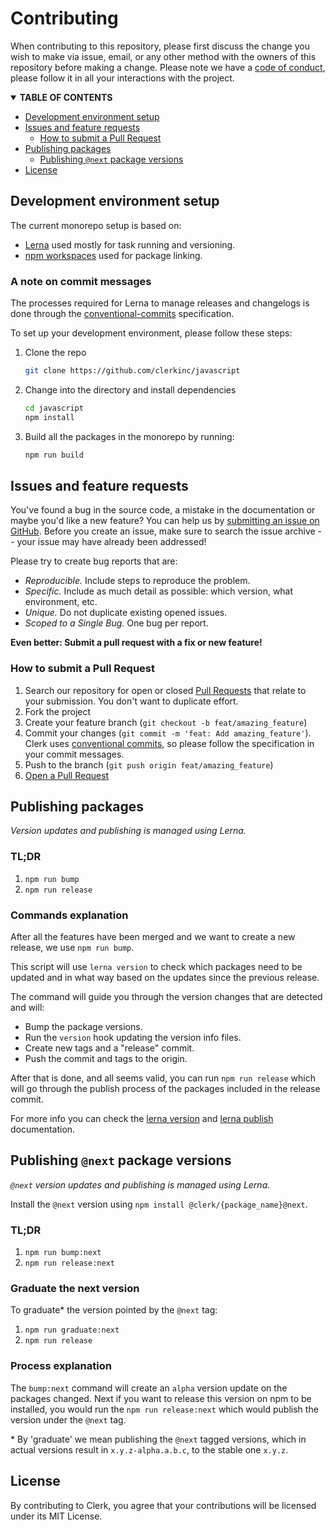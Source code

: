 # Contributing

When contributing to this repository, please first discuss the change you wish to make via issue, email, or any other method with the owners of this repository before making a change.
Please note we have a [code of conduct](CODE_OF_CONDUCT.md), please follow it in all your interactions with the project.

<details open="open">
<summary><strong>TABLE OF CONTENTS</strong></summary>

- [Development environment setup](#development-environment-setup)
- [Issues and feature requests](#issues-and-feature-requests)
  - [How to submit a Pull Request](#how-to-submit-a-pull-request)
- [Publishing packages](#publishing-packages)
  - [Publishing `@next` package versions](#publishing-next-package-versions)
- [License](#license)

</details>

## Development environment setup

The current monorepo setup is based on:

- [Lerna](https://github.com/lerna/lerna) used mostly for task running and versioning.
- [npm workspaces](https://docs.npmjs.com/cli/v8/using-npm/workspaces) used for package linking.

### A note on commit messages

The processes required for Lerna to manage releases and changelogs is done through the [conventional-commits](https://www.conventionalcommits.org/en/v1.0.0/) specification.

To set up your development environment, please follow these steps:

1. Clone the repo

   ```sh
   git clone https://github.com/clerkinc/javascript
   ```

2. Change into the directory and install dependencies

   ```sh
   cd javascript
   npm install
   ```

3. Build all the packages in the monorepo by running:

   ```sh
   npm run build
   ```
## Issues and feature requests

You've found a bug in the source code, a mistake in the documentation or maybe you'd like a new feature? You can help us by [submitting an issue on GitHub](https://github.com/clerkinc/javascript/issues). Before you create an issue, make sure to search the issue archive -- your issue may have already been addressed!

Please try to create bug reports that are:

- _Reproducible._ Include steps to reproduce the problem.
- _Specific._ Include as much detail as possible: which version, what environment, etc.
- _Unique._ Do not duplicate existing opened issues.
- _Scoped to a Single Bug._ One bug per report.

**Even better: Submit a pull request with a fix or new feature!**

### How to submit a Pull Request

1. Search our repository for open or closed
   [Pull Requests](https://github.com/clerkinc/javascript/pulls)
   that relate to your submission. You don't want to duplicate effort.
2. Fork the project
3. Create your feature branch (`git checkout -b feat/amazing_feature`)
4. Commit your changes (`git commit -m 'feat: Add amazing_feature'`). Clerk uses [conventional commits](https://www.conventionalcommits.org), so please follow the specification in your commit messages.
5. Push to the branch (`git push origin feat/amazing_feature`)
6. [Open a Pull Request](https://github.com/clerkinc/javascript/compare?expand=1)

## Publishing packages

_Version updates and publishing is managed using Lerna._

### TL;DR
1. `npm run bump`
2. `npm run release`

### Commands explanation

After all the features have been merged and we want to create a new release, we use `npm run bump`.

This script will use `lerna version` to check which packages need to be updated and in what way based on the updates since the previous release.

The command will guide you through the version changes that are detected and will:
- Bump the package versions.
- Run the `version` hook updating the version info files.
- Create new tags and a "release" commit.
- Push the commit and tags to the origin.

After that is done, and all seems valid, you can run `npm run release` which will go through the publish process of the packages included in the release commit. 

For more info you can check the [lerna version](https://github.com/lerna/lerna/tree/main/commands/version) and [lerna publish](https://github.com/lerna/lerna/tree/main/commands/publish) documentation.


## Publishing `@next` package versions

_`@next` version updates and publishing is managed using Lerna._

Install the `@next` version using `npm install @clerk/{package_name}@next`.

### TL;DR
1. `npm run bump:next`
2. `npm run release:next`

### Graduate the next version
To graduate\* the version pointed by the `@next` tag:
1. `npm run graduate:next`
2. `npm run release`

### Process explanation
The `bump:next` command will create an `alpha` version update on the packages changed. Next if you want to release this version on npm to be installed, you would run the `npm run release:next` which would publish the version under the `@next` tag.

\* By 'graduate' we mean publishing the `@next` tagged versions, which in actual versions result in `x.y.z-alpha.a.b.c`, to the stable one `x.y.z`.

## License

By contributing to Clerk, you agree that your contributions will be licensed under its MIT License.
